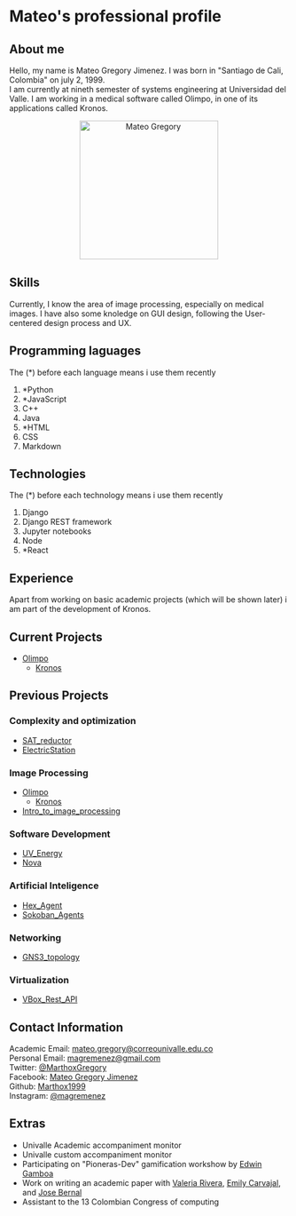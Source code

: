 # Mateo's professional profile

## About me

Hello, my name is Mateo Gregory Jimenez. I was born in "Santiago de Cali, Colombia" on july 2, 1999. \
 I am currently at nineth semester of systems engineering at Universidad del Valle. I am working in a medical software called Olimpo, in one of its applications called Kronos.

<div style="text-align:center">
<img src="https://scontent.fclo3-1.fna.fbcdn.net/v/t1.0-9/118956535_4290534337688628_9123426041119526093_o.jpg?_nc_cat=106&ccb=2&_nc_sid=09cbfe&_nc_ohc=dayywbYeNEgAX-8Vn8D&_nc_ht=scontent.fclo3-1.fna&oh=33de49f305877cd1015f5e8c096c25ee&oe=5FE6D871" alt="Mateo Gregory" style="width:250px;height:250px;">
</div>

## Skills

Currently, I know the area of image processing, especially on medical images. I have also some knoledge on GUI design, following the User-centered design process and UX.

## Programming laguages
The (*) before each language means i use them recently
1. *Python
2. *JavaScript
3. C++
4. Java
5. *HTML
6. CSS
7. Markdown

## Technologies
The (*) before each technology means i use them recently
1. Django
2. Django REST framework
3. Jupyter notebooks
4. Node
5. *React

## Experience

Apart from working on basic academic projects (which will be shown later) i am part of the development of Kronos.

## Current Projects

* [Olimpo](https://github.com/orgs/MCV-Univalle/teams/olimpo)
  * [Kronos](https://github.com/MCV-Univalle/kronos)

## Previous Projects

### Complexity and optimization

* [SAT_reductor](https://github.com/Marthox1999/SAT_reductor)
* [ElectricStation](https://github.com/Marthox1999/ElectricStation)

### Image Processing

* [Olimpo](https://github.com/orgs/MCV-Univalle/teams/olimpo)
  * [Kronos](https://github.com/MCV-Univalle/kronos)
* [Intro_to_image_processing](https://github.com/Marthox1999/ImageProcessing)

### Software Development

* [UV_Energy](https://github.com/Marthox1999/UV-Energy)
* [Nova](https://github.com/Marthox1999/Nova)

### Artificial Inteligence

* [Hex_Agent](https://github.com/Marthox1999/Hex_Agent)
* [Sokoban_Agents](https://github.com/Marthox1999/sokobanAgents)

### Networking

* [GNS3_topology](https://github.com/Marthox1999/gns3_topology)

### Virtualization

* [VBox_Rest_API](https://github.com/Marthox1999/VBoxRESTAPI)

## Contact Information

Academic Email: [mateo.gregory@correounivalle.edu.co](mateo.gregory@correounivalle.edu.co)\
Personal Email: [magremenez@gmail.com](magremenez@gmail.com)\
Twitter: [@MarthoxGregory](https://twitter.com/MarthoxGregory) \
Facebook: [Mateo Gregory Jimenez]([VBox_Rest_API](https://github.com/Marthox1999/VBoxRESTAPI)) \
Github: [Marthox1999](https://github.com/Marthox1999) \
Instagram: [@magremenez](https://www.instagram.com/magremenez/)

## Extras

* Univalle Academic accompaniment monitor
* Univalle custom accompaniment monitor
* Participating on "Pioneras-Dev" gamification workshow by [Edwin Gamboa](https://github.com/edwingamboa)
* Work on writing an academic paper with [Valeria Rivera](https://github.com/Valeriarm), [Emily Carvajal](https://github.com/emyesme), and [Jose Bernal]()
* Assistant to the 13 Colombian Congress of computing
